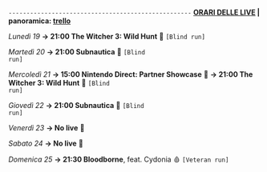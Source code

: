 <code>---------------------------------------------------</code>
<b><u>ORARI DELLE LIVE</u> | panoramica: <a href="https://trello.com/b/iKwdSGf3/sabaku">trello</a></b>

<i>Lunedì 19</i>
<b>→ 21:00 The Witcher 3: Wild Hunt</b> 🩶 <code>[Blind run]</code>

<i>Martedì 20</i>
<b>→ 21:00 Subnautica</b> 🐳 <code>[Blind run]</code>

<i>Mercoledì 21</i>
<b>→ 15:00 Nintendo Direct: Partner Showcase</b> 📍
<b>→ 21:00 The Witcher 3: Wild Hunt</b> 🦄 <code>[Blind run]</code>

<i>Giovedì 22</i>
<b>→ 21:00 Subnautica</b> 🐳 <code>[Blind run]</code>

<i>Venerdì 23</i>
<b>→ No live</b> 🥇

<i>Sabato 24</i>
<b>→ No live</b> 🥇

<i>Domenica 25</i>
<b>→ 21:30 Bloodborne</b>, feat. Cydonia 🩸 <code>[Veteran run]</code>
